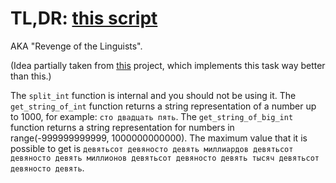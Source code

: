 # TL,DR: [this script](solution.py)
AKA "Revenge of the Linguists".

(Idea partially taken from [this](https://github.com/seriyps/ru_number_to_text) project, which implements this task way better than this.)

The `split_int` function is internal and you should not be using it.
The `get_string_of_int` function returns a string representation of a number up to 1000, for example: `сто двадцать пять`.
The `get_string_of_big_int` function returns a string representation for numbers in range(-999999999999, 1000000000000).
The maximum value that it is possible to get is `девятьсот девяносто девять миллиардов девятьсот девяносто девять миллионов девятьсот девяносто девять тысяч девятьсот девяносто девять`. 